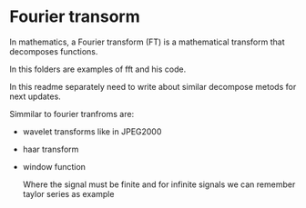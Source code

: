 
# Fourier transorm

In mathematics, a Fourier transform (FT) is a mathematical transform that decomposes functions. <p>
In this folders are examples of fft and his code. <p>
In this readme separately need to write about similar decompose metods for next updates.<p>
Simmilar to fourier tranfroms are:<p>
  - wavelet transforms like in JPEG2000<p>
  - haar transform<p>
  - window function<p>
Where the signal must be finite and for infinite signals we can remember taylor series as example<p>
